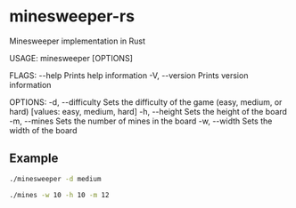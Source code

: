 # minesweeper-rs

Minesweeper implementation in Rust

USAGE:
    minesweeper [OPTIONS]

FLAGS:
        --help       Prints help information
    -V, --version    Prints version information

OPTIONS:
    -d, --difficulty <DIFFICULTY>    Sets the difficulty of the game (easy, medium, or hard)
                                     [values: easy, medium, hard]
    -h, --height <HEIGHT>            Sets the height of the board
    -m, --mines <MINES>              Sets the number of mines in the board
    -w, --width <WIDTH>              Sets the width of the board

## Example

```bash
./minesweeper -d medium
```

```bash
./mines -w 10 -h 10 -m 12
```

